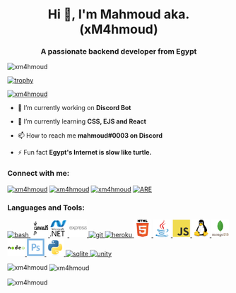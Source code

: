 
<h1 align="center">Hi 👋, I'm Mahmoud aka. (xM4hmoud)</h1>
<h3 align="center">A passionate backend developer from Egypt</h3>

<p align="left"> <img src="https://komarev.com/ghpvc/?username=xm4hmoud&label=Profile%20views&color=0e75b6&style=flat" alt="xm4hmoud" /> </p>

[![trophy](https://github-profile-trophy.vercel.app/?username=xm4hmoud&theme=onedark)]()

<p align="left"> <a href="https://twitter.com/xm4hmoud" target="blank"><img src="https://img.shields.io/twitter/follow/xm4hmoud?logo=twitter&style=for-the-badge" alt="xm4hmoud" /></a> </p>

- 🔭 I’m currently working on **Discord Bot**

- 🌱 I’m currently learning **CSS, EJS and React**

- 📫 How to reach me **mahmoud#0003 on Discord**

- ⚡ Fun fact **Egypt's Internet is slow like turtle.**

<h3 align="left">Connect with me:</h3>
<p align="left">
<a href="https://twitter.com/xm4hmoud" target="blank"><img align="center" src="https://raw.githubusercontent.com/rahuldkjain/github-profile-readme-generator/master/src/images/icons/Social/twitter.svg" alt="xm4hmoud" height="30" width="40" /></a>
<a href="https://instagram.com/xm4hmoud" target="blank"><img align="center" src="https://raw.githubusercontent.com/rahuldkjain/github-profile-readme-generator/master/src/images/icons/Social/instagram.svg" alt="xm4hmoud" height="30" width="40" /></a>
<a href="https://www.youtube.com/channel/UCQYtkREfB0gm8QmRGW3un8w" target="blank"><img align="center" src="https://raw.githubusercontent.com/rahuldkjain/github-profile-readme-generator/master/src/images/icons/Social/youtube.svg" alt="xm4hmoud" height="30" width="40" /></a>
<a href="https://discord.gg/ARE" target="blank"><img align="center" src="https://raw.githubusercontent.com/rahuldkjain/github-profile-readme-generator/master/src/images/icons/Social/discord.svg" alt="ARE" height="30" width="40" /></a>
</p>

<h3 align="left">Languages and Tools:</h3>
<p align="left"> <a href="https://www.gnu.org/software/bash/" target="_blank"> <img src="https://www.vectorlogo.zone/logos/gnu_bash/gnu_bash-icon.svg" alt="bash" width="40" height="40"/> </a> <a href="https://canvasjs.com" target="_blank"> <img src="https://raw.githubusercontent.com/Hardik0307/Hardik0307/master/assets/canvasjs-charts.svg" alt="canvasjs" width="40" height="40"/> </a> <a href="https://dotnet.microsoft.com/" target="_blank"> <img src="https://raw.githubusercontent.com/devicons/devicon/master/icons/dot-net/dot-net-original-wordmark.svg" alt="dotnet" width="40" height="40"/> </a> <a href="https://expressjs.com" target="_blank"> <img src="https://raw.githubusercontent.com/devicons/devicon/master/icons/express/express-original-wordmark.svg" alt="express" width="40" height="40"/> </a> <a href="https://git-scm.com/" target="_blank"> <img src="https://www.vectorlogo.zone/logos/git-scm/git-scm-icon.svg" alt="git" width="40" height="40"/> </a> <a href="https://heroku.com" target="_blank"> <img src="https://www.vectorlogo.zone/logos/heroku/heroku-icon.svg" alt="heroku" width="40" height="40"/> </a> <a href="https://www.w3.org/html/" target="_blank"> <img src="https://raw.githubusercontent.com/devicons/devicon/master/icons/html5/html5-original-wordmark.svg" alt="html5" width="40" height="40"/> </a> <a href="https://www.java.com" target="_blank"> <img src="https://raw.githubusercontent.com/devicons/devicon/master/icons/java/java-original.svg" alt="java" width="40" height="40"/> </a> <a href="https://developer.mozilla.org/en-US/docs/Web/JavaScript" target="_blank"> <img src="https://raw.githubusercontent.com/devicons/devicon/master/icons/javascript/javascript-original.svg" alt="javascript" width="40" height="40"/> </a> <a href="https://www.linux.org/" target="_blank"> <img src="https://raw.githubusercontent.com/devicons/devicon/master/icons/linux/linux-original.svg" alt="linux" width="40" height="40"/> </a> <a href="https://www.mongodb.com/" target="_blank"> <img src="https://raw.githubusercontent.com/devicons/devicon/master/icons/mongodb/mongodb-original-wordmark.svg" alt="mongodb" width="40" height="40"/> </a> <a href="https://nodejs.org" target="_blank"> <img src="https://raw.githubusercontent.com/devicons/devicon/master/icons/nodejs/nodejs-original-wordmark.svg" alt="nodejs" width="40" height="40"/> </a> <a href="https://www.photoshop.com/en" target="_blank"> <img src="https://raw.githubusercontent.com/devicons/devicon/master/icons/photoshop/photoshop-line.svg" alt="photoshop" width="40" height="40"/> </a> <a href="https://www.python.org" target="_blank"> <img src="https://raw.githubusercontent.com/devicons/devicon/master/icons/python/python-original.svg" alt="python" width="40" height="40"/> </a> <a href="https://www.sqlite.org/" target="_blank"> <img src="https://www.vectorlogo.zone/logos/sqlite/sqlite-icon.svg" alt="sqlite" width="40" height="40"/> </a> <a href="https://unity.com/" target="_blank"> <img src="https://www.vectorlogo.zone/logos/unity3d/unity3d-icon.svg" alt="unity" width="40" height="40"/> </a> </p>

<p><img align="left" src="https://github-readme-stats.vercel.app/api/top-langs?username=xm4hmoud&theme=onedark&show_icons=true&locale=en&layout=compact" alt="xm4hmoud" /></p>

<p>&nbsp;<img align="center" src="https://github-readme-stats.vercel.app/api?username=xm4hmoud&theme=onedark&show_icons=true&locale=en" alt="xm4hmoud" /></p>

<p><img align="center" src="https://github-readme-streak-stats.herokuapp.com/?user=xm4hmoud&theme=onedark" alt="xm4hmoud" /></p>
